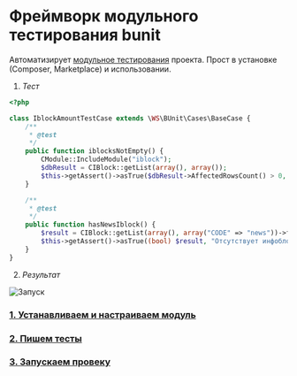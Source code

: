 Фреймворк модульного тестирования bunit
=======================================

Автоматизирует [модульное тестирования](https://ru.wikipedia.org/wiki/%D0%9C%D0%BE%D0%B4%D1%83%D0%BB%D1%8C%D0%BD%D0%BE%D0%B5_%D1%82%D0%B5%D1%81%D1%82%D0%B8%D1%80%D0%BE%D0%B2%D0%B0%D0%BD%D0%B8%D0%B5) проекта. Прост в установке (Сomposer, Marketplace) и использовании.

1. *Тест*

```php
<?php

class IblockAmountTestCase extends \WS\BUnit\Cases\BaseCase {
    /**
     * @test
     */
    public function iblocksNotEmpty() {
        CModule::IncludeModule("iblock");
        $dbResult = CIBlock::getList(array(), array());
        $this->getAssert()->asTrue($dbResult->AffectedRowsCount() > 0, "Число инфоблоков должно быть больше нуля");
    }

    /**
     * @test
     */
    public function hasNewsIblock() {
        $result = CIBlock::getList(array(), array("CODE" => "news"))->fetch();
        $this->getAssert()->asTrue((bool) $result, "Отсутствует инфоблок новостей");
    }
}
```

2. *Результат*

![Запуск](doc/img/main-run.gif)

### [1. Устанавливаем и настраиваем модуль](doc/install.md)

### [2. Пишем тесты](doc/writing.md)

### [3. Запускаем провеку](doc/running.md)
